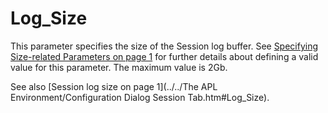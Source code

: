 # Log_Size

This parameter specifies the size of the Session log buffer. See [Specifying Size-related Parameters on page 1](../configuration-parameters.md) for further details about defining a valid value for this parameter. The maximum value is 2Gb.

See also [Session log size on page 1](../../The APL Environment/Configuration Dialog Session Tab.htm#Log_Size).
